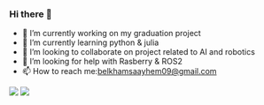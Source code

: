 ### Hi there 👋


- 🔭 I’m currently working on my graduation project 
- 🌱 I’m currently learning python & julia
- 👯 I’m looking to collaborate on project related to AI and robotics
- 🤔 I’m looking for help with Rasberry & ROS2
- 📫 How to reach me:belkhamsaayhem09@gmail.com

<img src="https://wakatime.com/share/@cf8da79b-a470-449f-8b0c-f235c18b2fd3/7e7d7e5d-55e9-4e90-9e70-5c297ec165cb.svg">

<img src="https://wakatime.com/badge/user/cf8da79b-a470-449f-8b0c-f235c18b2fd3.svg">
<!--START_SECTION:waka-->



<!--END_SECTION:waka-->
